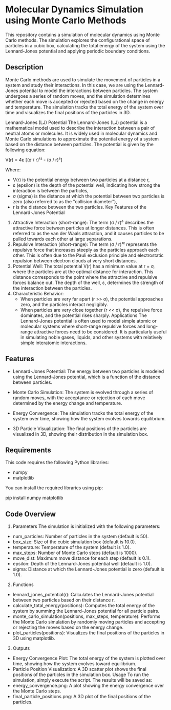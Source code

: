 # Molecular Dynamics Simulation using Monte Carlo Methods

This repository contains a simulation of molecular dynamics using Monte Carlo methods. The simulation explores the configurational space of particles in a cubic box, calculating the total energy of the system using the Lennard-Jones potential and applying periodic boundary conditions.

## Description

Monte Carlo methods are used to simulate the movement of particles in a system and study their interactions. In this case, we are using the Lennard-Jones potential to model the interactions between particles. The system undergoes a series of random moves, and the simulation determines whether each move is accepted or rejected based on the change in energy and temperature.
The simulation tracks the total energy of the system over time and visualizes the final positions of the particles in 3D.


Lennard-Jones (LJ) Potential
The Lennard-Jones (LJ) potential is a mathematical model used to describe the interaction between a pair of neutral atoms or molecules. It is widely used in molecular dynamics and Monte Carlo simulations to approximate the potential energy of a system based on the distance between particles.
The potential is given by the following equation:


V(r) = 4ε [(σ / r)¹² - (σ / r)⁶]


Where:
* V(r) is the potential energy between two particles at a distance r,
* ε (epsilon) is the depth of the potential well, indicating how strong the interaction is between the particles,
* σ (sigma) is the distance at which the potential between two particles is zero (also referred to as the "collision diameter"),
* r is the distance between the two particles.
Key Features of the Lennard-Jones Potential
1. Attractive Interaction (short-range): The term (σ / r)⁶ describes the attractive force between particles at longer distances. This is often referred to as the van der Waals attraction, and it causes particles to be pulled towards each other at large separations.
2. Repulsive Interaction (short-range): The term (σ / r)¹² represents the repulsive force that increases steeply as the particles approach each other. This is often due to the Pauli exclusion principle and electrostatic repulsion between electron clouds at very short distances.
3. Potential Well: The total potential V(r) has a minimum value at r = σ, where the particles are at the optimal distance for interaction. This distance corresponds to the point where the attractive and repulsive forces balance out. The depth of the well, ε, determines the strength of the interaction between the particles.
4. Characteristic Behavior:
    * When particles are very far apart (r >> σ), the potential approaches zero, and the particles interact negligibly.
    * When particles are very close together (r << σ), the repulsive force dominates, and the potential rises sharply.
Applications
The Lennard-Jones potential is often used to model simple atomic or molecular systems where short-range repulsive forces and long-range attractive forces need to be considered. It is particularly useful in simulating noble gases, liquids, and other systems with relatively simple interatomic interactions.



## Features

* Lennard-Jones Potential: The energy between two particles is modeled using the Lennard-Jones potential, which is a function of the distance between particles.

* Monte Carlo Simulation: The system is evolved through a series of random moves, with the acceptance or rejection of each move determined by the energy change and temperature.
  
* Energy Convergence: The simulation tracks the total energy of the system over time, showing how the system evolves towards equilibrium.
  
* 3D Particle Visualization: The final positions of the particles are visualized in 3D, showing their distribution in the simulation box.
  
## Requirements
This code requires the following Python libraries:
* numpy
* matplotlib

You can install the required libraries using pip:

pip install numpy matplotlib


## Code Overview

1. Parameters
The simulation is initialized with the following parameters:
* num_particles: Number of particles in the system (default is 50).
* box_size: Size of the cubic simulation box (default is 10.0).
* temperature: Temperature of the system (default is 1.0).
* max_steps: Number of Monte Carlo steps (default is 1000).
* move_dist: Maximum move distance for each step (default is 0.1).
* epsilon: Depth of the Lennard-Jones potential well (default is 1.0).
* sigma: Distance at which the Lennard-Jones potential is zero (default is 1.0).
2. Functions
* lennard_jones_potential(r): Calculates the Lennard-Jones potential between two particles based on their distance r.
* calculate_total_energy(positions): Computes the total energy of the system by summing the Lennard-Jones potential for all particle pairs.
* monte_carlo_simulation(positions, max_steps, temperature): Performs the Monte Carlo simulation by randomly moving particles and accepting or rejecting the moves based on the energy change.
* plot_particles(positions): Visualizes the final positions of the particles in 3D using matplotlib.
3. Outputs
* Energy Convergence Plot: The total energy of the system is plotted over time, showing how the system evolves toward equilibrium.
* Particle Position Visualization: A 3D scatter plot shows the final positions of the particles in the simulation box.
Usage
To run the simulation, simply execute the script. The results will be saved as:
* energy_convergence.png: A plot showing the energy convergence over the Monte Carlo steps.
* final_particle_positions.png: A 3D plot of the final positions of the particles.
